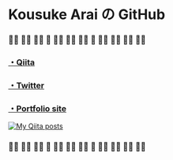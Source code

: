 # Kousuke Arai の GitHub

### 🙆‍♀️ 🙆‍♂️ 🙆‍♀️ 🙆‍  🙆‍♀️ 🙆‍♂️ 🙆‍♀️ 🙆‍  🙆‍♀️ 🙆‍♂️ 🙆‍♀️ 🙆‍♂️

### [・Qiita](https://qiita.com/miyakooti)


### [・Twitter](https://twitter.com/karai_shan)

### [・Portfolio site](https://miyakooti.github.io/kousuke_portofolio/)

[![My Qiita posts](https://qiita-badge.apiapi.app/s/miyakooti/posts.svg)](http://qiita.com/miyakooti)

### 🙆‍♀️ 🙆‍♂️ 🙆‍♀️ 🙆‍  🙆‍♀️ 🙆‍♂️ 🙆‍♀️ 🙆‍  🙆‍♀️ 🙆‍♂️ 🙆‍♀️ 🙆‍♂️


